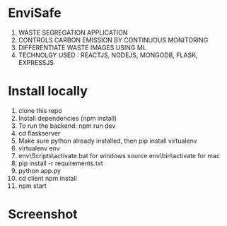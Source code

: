 # EnviSafe

1. WASTE SEGREGATION APPLICATION
2. CONTROLS CARBON EMISSION BY CONTINUOUS
MONITORING
3. DIFFERENTIATE WASTE IMAGES USING ML
4. TECHNOLGY USED : REACTJS, NODEJS, MONGODB,
FLASK, EXPRESSJS

# Install locally

1. clone this repo 
2. Install dependencies (npm install)
3. To run the backend: npm run dev
6. cd flaskserver
7. Make sure python already installed, then pip install virtualenv
8. virtualenv env
9. env\Scripts\activate.bat for windows source env\bin\activate for mac
10. pip install -r requirements.txt
11. python app.py
4. cd client npm install
5. npm start


# Screenshot


